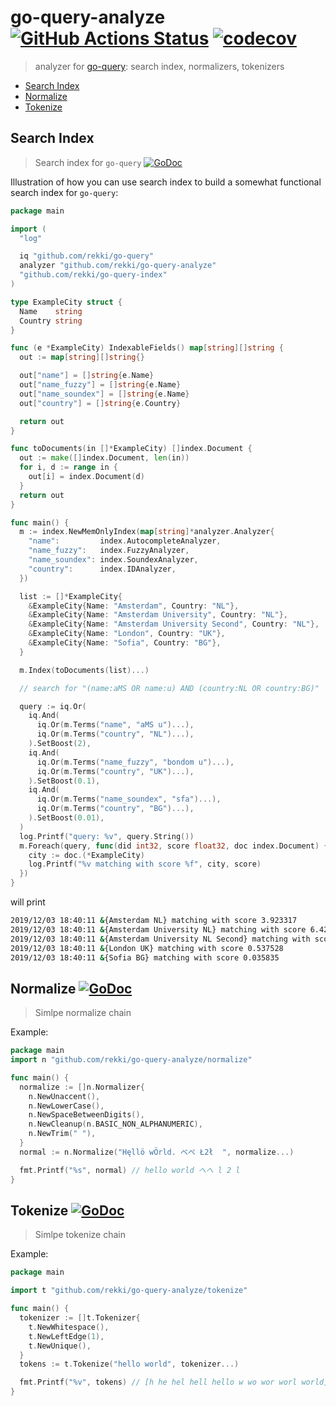 # go-query-analyze [![GitHub Actions Status](https://github.com/rekki/go-query-analyze/workflows/test/badge.svg?branch=master)](https://github.com/rekki/go-query-analyze/actions) [![codecov](https://codecov.io/gh/rekki/go-query-analyze/branch/master/graph/badge.svg)](https://codecov.io/gh/rekki/go-query-analyze)

> analyzer for [go-query](https://github.com/rekki/go-query): search index, normalizers, tokenizers

- [Search Index](https://github.com/rekki/go-query-analyze#search-index)
- [Normalize](https://github.com/rekki/go-query-analyze#normalize)
- [Tokenize](https://github.com/rekki/go-query-analyze#tokenize)

## Search Index

> Search index for `go-query` [![GoDoc](https://godoc.org/github.com/rekki/go-query-analyze?status.svg)](https://godoc.org/github.com/rekki/go-query-analyze)

Illustration of how you can use search index to build a somewhat functional search index for `go-query`:

```go
package main

import (
  "log"

  iq "github.com/rekki/go-query"
  analyzer "github.com/rekki/go-query-analyze"
  "github.com/rekki/go-query-index"
)

type ExampleCity struct {
  Name    string
  Country string
}

func (e *ExampleCity) IndexableFields() map[string][]string {
  out := map[string][]string{}

  out["name"] = []string{e.Name}
  out["name_fuzzy"] = []string{e.Name}
  out["name_soundex"] = []string{e.Name}
  out["country"] = []string{e.Country}

  return out
}

func toDocuments(in []*ExampleCity) []index.Document {
  out := make([]index.Document, len(in))
  for i, d := range in {
    out[i] = index.Document(d)
  }
  return out
}

func main() {
  m := index.NewMemOnlyIndex(map[string]*analyzer.Analyzer{
    "name":         index.AutocompleteAnalyzer,
    "name_fuzzy":   index.FuzzyAnalyzer,
    "name_soundex": index.SoundexAnalyzer,
    "country":      index.IDAnalyzer,
  })

  list := []*ExampleCity{
    &ExampleCity{Name: "Amsterdam", Country: "NL"},
    &ExampleCity{Name: "Amsterdam University", Country: "NL"},
    &ExampleCity{Name: "Amsterdam University Second", Country: "NL"},
    &ExampleCity{Name: "London", Country: "UK"},
    &ExampleCity{Name: "Sofia", Country: "BG"},
  }

  m.Index(toDocuments(list)...)

  // search for "(name:aMS OR name:u) AND (country:NL OR country:BG)"

  query := iq.Or(
    iq.And(
      iq.Or(m.Terms("name", "aMS u")...),
      iq.Or(m.Terms("country", "NL")...),
    ).SetBoost(2),
    iq.And(
      iq.Or(m.Terms("name_fuzzy", "bondom u")...),
      iq.Or(m.Terms("country", "UK")...),
    ).SetBoost(0.1),
    iq.And(
      iq.Or(m.Terms("name_soundex", "sfa")...),
      iq.Or(m.Terms("country", "BG")...),
    ).SetBoost(0.01),
  )
  log.Printf("query: %v", query.String())
  m.Foreach(query, func(did int32, score float32, doc index.Document) {
    city := doc.(*ExampleCity)
    log.Printf("%v matching with score %f", city, score)
  })
}
```

will print

```sh
2019/12/03 18:40:11 &{Amsterdam NL} matching with score 3.923317
2019/12/03 18:40:11 &{Amsterdam University NL} matching with score 6.428843
2019/12/03 18:40:11 &{Amsterdam University NL Second} matching with score 6.428843
2019/12/03 18:40:11 &{London UK} matching with score 0.537528
2019/12/03 18:40:11 &{Sofia BG} matching with score 0.035835
```

## Normalize [![GoDoc](https://godoc.org/github.com/rekki/go-query-analyze/normalize?status.svg)](https://godoc.org/github.com/rekki/go-query-analyze/normalize)

> Simlpe normalize chain

Example:

```go
package main
import n "github.com/rekki/go-query-analyze/normalize"

func main() {
  normalize := []n.Normalizer{
    n.NewUnaccent(),
    n.NewLowerCase(),
    n.NewSpaceBetweenDigits(),
    n.NewCleanup(n.BASIC_NON_ALPHANUMERIC),
    n.NewTrim(" "),
  }
  normal := n.Normalize("Hęllö wÖrld. べぺ Ł2ł  ", normalize...)

  fmt.Printf("%s", normal) // hello world へへ l 2 l
}
```

## Tokenize [![GoDoc](https://godoc.org/github.com/rekki/go-query-analyze/tokenize?status.svg)](https://godoc.org/github.com/rekki/go-query-analyze/tokenize)

> Simlpe tokenize chain

Example:

```go
package main

import t "github.com/rekki/go-query-analyze/tokenize"

func main() {
  tokenizer := []t.Tokenizer{
    t.NewWhitespace(),
    t.NewLeftEdge(1),
    t.NewUnique(),
  }
  tokens := t.Tokenize("hello world", tokenizer...)

  fmt.Printf("%v", tokens) // [h he hel hell hello w wo wor worl world]
}
```
